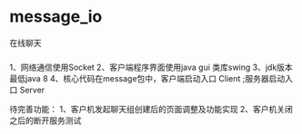 message_io
=====================
在线聊天


### 
1、网络通信使用Socket
2、客户端程序界面使用java gui 类库swing
3、jdk版本最低java 8
4、核心代码在message包中，客户端启动入口  Client  ;服务器启动入口 Server

待完善功能：
1、客户机发起聊天组创建后的页面调整及功能实现
2、客户机关闭之后的断开服务测试